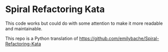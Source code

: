 # Spiral Refactoring Kata
This code works but could do with some attention to make it more readable and maintainable.

This repo is a Python translation of https://github.com/emilybache/Spiral-Refactoring-Kata
